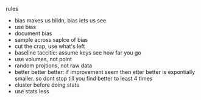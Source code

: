 rules

- bias makes us blidn, bias lets us see
- use bias
- document bias
- sample across saplce of bias
- cut the crap, use what's left
- baseline taccitic: assume keys see how far you go
- use volumes, not point
- random projtions, not raw data
- better better better: if improvement seem then etter better is expontially smaller. so dont stop till you find better to least 4 times
- cluster before doing stats
- use stats less
